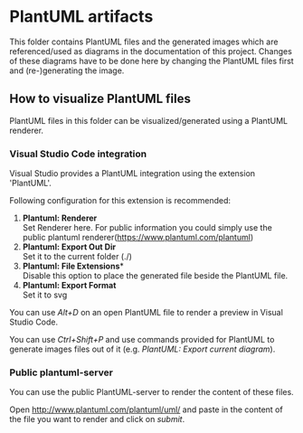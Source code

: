 <!---
  Copyright (c) 2021 Bosch.IO GmbH

  This Source Code Form is subject to the terms of the Mozilla Public
  License, v. 2.0. If a copy of the MPL was not distributed with this
  file, You can obtain one at https://mozilla.org/MPL/2.0/.

  SPDX-License-Identifier: MPL-2.0
-->

# PlantUML artifacts

This folder contains PlantUML files and the generated images which are referenced/used as diagrams in the documentation of this project. Changes of these diagrams have to be done here by changing the PlantUML files first and (re-)generating the image.

## How to visualize PlantUML files

PlantUML files in this folder can be visualized/generated using a PlantUML renderer.

### Visual Studio Code integration

Visual Studio provides a PlantUML integration using the extension 'PlantUML'.

Following configuration for this extension is recommended:
1. **Plantuml: Renderer**</br>
   Set Renderer here. For public information you could simply use the public plantuml renderer(https://www.plantuml.com/plantuml)
2. **Plantuml: Export Out Dir**</br>
   Set it to the current folder (./)
3. **Plantuml: File Extensions***</br>
   Disable this option to place the generated file beside the PlantUML file.
4. **Plantuml: Export Format**</br>
   Set it to svg

You can use _Alt+D_ on an open PlantUML file to render a preview in Visual Studio Code.

You can use _Ctrl+Shift+P_ and use commands provided for PlantUML to generate images files out of it (e.g. _PlantUML: Export current diagram_).

### Public plantuml-server

You can use the public PlantUML-server to render the content of these files. 

Open http://www.plantuml.com/plantuml/uml/ and paste in the content of the file you want to render and click on _submit_.